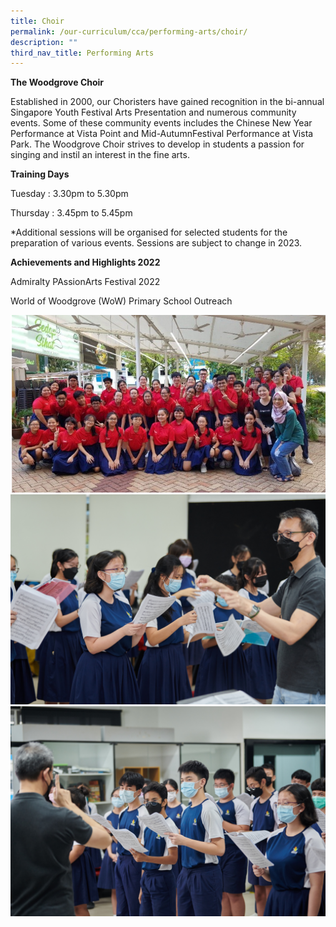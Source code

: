```yaml
---
title: Choir
permalink: /our-curriculum/cca/performing-arts/choir/
description: ""
third_nav_title: Performing Arts
---
```

**The Woodgrove Choir**

Established in 2000, our Choristers have gained recognition in the bi-annual Singapore Youth Festival Arts Presentation and numerous community events. Some of these community events includes the Chinese New Year Performance at Vista Point and Mid-AutumnFestival Performance at Vista Park. The Woodgrove Choir strives to develop in students a passion for singing and instil an interest in the fine arts.

**Training Days** 

Tuesday : 3.30pm to 5.30pm

Thursday : 3.45pm to 5.45pm

*Additional sessions will be organised for selected students for the preparation of various events. Sessions are subject to change in 2023.

**Achievements and Highlights 2022**

Admiralty PAssionArts Festival 2022 

World of Woodgrove (WoW) Primary School Outreach

![](/images/CCAs/Choir/Capture.png)
![](/images/CCAs/Choir/WGS_099.jpg)
![](/images/CCAs/Choir/WGS_105.jpg)